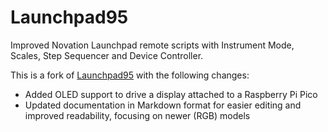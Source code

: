 # Launchpad95

Improved Novation Launchpad remote scripts with Instrument Mode, Scales, Step Sequencer and Device Controller.

This is a fork of [Launchpad95](https://github.com/hdavid/Launchpad95) with the following changes:

* Added OLED support to drive a display attached to a Raspberry Pi Pico
* Updated documentation in Markdown format for easier editing and improved readability, focusing on newer (RGB) models
